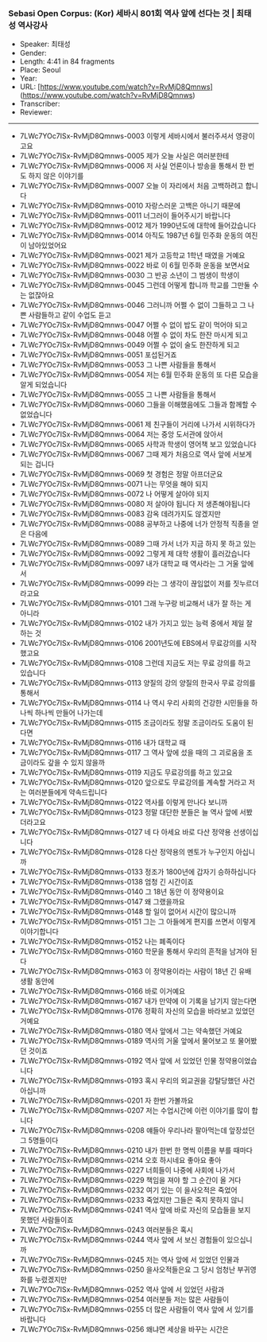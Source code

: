 ### Sebasi Open Corpus: (Kor) 세바시 801회 역사 앞에 선다는 것 | 최태성 역사강사

- Speaker: 최태성
- Gender: 
- Length: 4:41 in 84 fragments
- Place: Seoul
- Year: 
- URL: [https://www.youtube.com/watch?v=RvMjD8Qmnws] (https://www.youtube.com/watch?v=RvMjD8Qmnws)
- Transcriber: 
- Reviewer: 

---

- 7LWc7YOc7ISx-RvMjD8Qmnws-0003 이렇게 세바시에서 불러주셔서 영광이고요
- 7LWc7YOc7ISx-RvMjD8Qmnws-0005 제가 오늘 사실은 여러분한테
- 7LWc7YOc7ISx-RvMjD8Qmnws-0006 저 사실 언론이나 방송을 통해서 한 번도 하지 않은 이야기를
- 7LWc7YOc7ISx-RvMjD8Qmnws-0007 오늘 이 자리에서 처음 고백하려고 합니다
- 7LWc7YOc7ISx-RvMjD8Qmnws-0010 자랑스러운 고백은 아니기 때문에
- 7LWc7YOc7ISx-RvMjD8Qmnws-0011 너그러이 들어주시기 바랍니다
- 7LWc7YOc7ISx-RvMjD8Qmnws-0012 제가 1990년도에 대학에 들어갔습니다
- 7LWc7YOc7ISx-RvMjD8Qmnws-0014 아직도 1987년 6월 민주화 운동의 여진이 남아있었어요
- 7LWc7YOc7ISx-RvMjD8Qmnws-0021 제가 고등학교 1학년 때였을 거예요
- 7LWc7YOc7ISx-RvMjD8Qmnws-0022 바로 이 6월 민주화 운동을 보면서요
- 7LWc7YOc7ISx-RvMjD8Qmnws-0030 그 반공 소년이 그 범생이 학생이
- 7LWc7YOc7ISx-RvMjD8Qmnws-0045 그런데 어떻게 합니까 학교를 그만둘 수는 없잖아요
- 7LWc7YOc7ISx-RvMjD8Qmnws-0046 그러니까 어쩔 수 없이 그들하고 그 나쁜 사람들하고 같이 수업도 듣고
- 7LWc7YOc7ISx-RvMjD8Qmnws-0047 어쩔 수 없이 밥도 같이 먹어야 되고
- 7LWc7YOc7ISx-RvMjD8Qmnws-0048 어쩔 수 없이 차도 한잔 마시게 되고
- 7LWc7YOc7ISx-RvMjD8Qmnws-0049 어쩔 수 없이 술도 한잔하게 되고
- 7LWc7YOc7ISx-RvMjD8Qmnws-0051 포섭된거죠
- 7LWc7YOc7ISx-RvMjD8Qmnws-0053 그 나쁜 사람들을 통해서
- 7LWc7YOc7ISx-RvMjD8Qmnws-0054 저는 6월 민주화 운동의 또 다른 모습을 알게 되었습니다
- 7LWc7YOc7ISx-RvMjD8Qmnws-0055 그 나쁜 사람들을 통해서
- 7LWc7YOc7ISx-RvMjD8Qmnws-0060 그들을 이해했음에도 그들과 함께할 수 없었습니다
- 7LWc7YOc7ISx-RvMjD8Qmnws-0061 제 친구들이 거리에 나가서 시위하다가
- 7LWc7YOc7ISx-RvMjD8Qmnws-0064 저는 중앙 도서관에 앉아서
- 7LWc7YOc7ISx-RvMjD8Qmnws-0065 사학과 학생이 영어책 보고 있었습니다
- 7LWc7YOc7ISx-RvMjD8Qmnws-0067 그때 제가 처음으로 역사 앞에 서보게 되는 겁니다
- 7LWc7YOc7ISx-RvMjD8Qmnws-0069 첫 경험은 정말 아프더군요
- 7LWc7YOc7ISx-RvMjD8Qmnws-0071 나는 무엇을 해야 되지
- 7LWc7YOc7ISx-RvMjD8Qmnws-0072 나 어떻게 살아야 되지
- 7LWc7YOc7ISx-RvMjD8Qmnws-0080 저 살아야 됩니다 저 생존해야됩니다
- 7LWc7YOc7ISx-RvMjD8Qmnws-0083 감옥 데려가지도 않겠지만
- 7LWc7YOc7ISx-RvMjD8Qmnws-0088 공부하고 나중에 너가 안정적 직종을 얻은 다음에
- 7LWc7YOc7ISx-RvMjD8Qmnws-0089 그때 가서 너가 지금 하지 못 하고 있는
- 7LWc7YOc7ISx-RvMjD8Qmnws-0092 그렇게 제 대학 생활이 흘러갔습니다
- 7LWc7YOc7ISx-RvMjD8Qmnws-0097 내가 대학교 때 역사라는 그 거울 앞에서
- 7LWc7YOc7ISx-RvMjD8Qmnws-0099 라는 그 생각이 끊임없이 저를 짓누르더라고요
- 7LWc7YOc7ISx-RvMjD8Qmnws-0101 그래 누구랑 비교해서 내가 잘 하는 게 아니라
- 7LWc7YOc7ISx-RvMjD8Qmnws-0102 내가 가지고 있는 능력 중에서 제일 잘하는 것
- 7LWc7YOc7ISx-RvMjD8Qmnws-0106 2001년도에 EBS에서 무료강의를 시작했고요
- 7LWc7YOc7ISx-RvMjD8Qmnws-0108 그런데 지금도 저는 무료 강의를 하고 있습니다
- 7LWc7YOc7ISx-RvMjD8Qmnws-0113 양질의 강의 양질의 한국사 무료 강의를 통해서
- 7LWc7YOc7ISx-RvMjD8Qmnws-0114 나 역시 우리 사회의 건강한 시민들을 하나씩 하나씩 만들어 나가는데
- 7LWc7YOc7ISx-RvMjD8Qmnws-0115 조금이라도 정말 조금이라도 도움이 된다면
- 7LWc7YOc7ISx-RvMjD8Qmnws-0116 내가 대학교 때
- 7LWc7YOc7ISx-RvMjD8Qmnws-0117 그 역사 앞에 섰을 때의 그 괴로움을 조금이라도 갚을 수 있지 않을까
- 7LWc7YOc7ISx-RvMjD8Qmnws-0119 지금도 무료강의를 하고 있고요
- 7LWc7YOc7ISx-RvMjD8Qmnws-0120 앞으로도 무료강의를 계속할 거라고 저는 여러분들에게 약속드립니다
- 7LWc7YOc7ISx-RvMjD8Qmnws-0122 역사를 이렇게 만나다 보니까
- 7LWc7YOc7ISx-RvMjD8Qmnws-0123 정말 대단한 분들은 늘 역사 앞에 서봤더라고요
- 7LWc7YOc7ISx-RvMjD8Qmnws-0127 네 다 아세요 바로 다산 정약용 선생이십니다
- 7LWc7YOc7ISx-RvMjD8Qmnws-0128 다산 정약용의 멘토가 누구인지 아십니까
- 7LWc7YOc7ISx-RvMjD8Qmnws-0133 정조가 1800년에 갑자기 승하하십니다
- 7LWc7YOc7ISx-RvMjD8Qmnws-0138 엄청 긴 시간이죠
- 7LWc7YOc7ISx-RvMjD8Qmnws-0140 그 18년 동안 이 정약용이요
- 7LWc7YOc7ISx-RvMjD8Qmnws-0147 왜 그랬을까요
- 7LWc7YOc7ISx-RvMjD8Qmnws-0148 할 일이 없어서 시간이 많으니까
- 7LWc7YOc7ISx-RvMjD8Qmnws-0151 그는 그 아들에게 편지를 쓰면서 이렇게 이야기합니다
- 7LWc7YOc7ISx-RvMjD8Qmnws-0152 나는 폐족이다
- 7LWc7YOc7ISx-RvMjD8Qmnws-0160 학문을 통해서 우리의 흔적을 남겨야 된다
- 7LWc7YOc7ISx-RvMjD8Qmnws-0163 이 정약용이라는 사람이 18년 긴 유배 생활 동안에
- 7LWc7YOc7ISx-RvMjD8Qmnws-0166 바로 이거예요
- 7LWc7YOc7ISx-RvMjD8Qmnws-0167 내가 만약에 이 기록을 남기지 않는다면
- 7LWc7YOc7ISx-RvMjD8Qmnws-0176 정확히 자신의 모습을 바라보고 있었던 거예요
- 7LWc7YOc7ISx-RvMjD8Qmnws-0180 역사 앞에서 그는 약속했던 거예요
- 7LWc7YOc7ISx-RvMjD8Qmnws-0189 역사의 거울 앞에서 물어보고 또 물어봤던 것이죠
- 7LWc7YOc7ISx-RvMjD8Qmnws-0192 역사 앞에 서 있었던 인물 정약용이었습니다
- 7LWc7YOc7ISx-RvMjD8Qmnws-0193 혹시 우리의 외교권을 강탈당했던 사건 아십니까
- 7LWc7YOc7ISx-RvMjD8Qmnws-0201 자 한번 가볼까요
- 7LWc7YOc7ISx-RvMjD8Qmnws-0207 저는 수업시간에 이런 이야기를 많이 합니다
- 7LWc7YOc7ISx-RvMjD8Qmnws-0208 얘들아 우리나라 팔아먹는데 앞장섰던 그 5명들이다
- 7LWc7YOc7ISx-RvMjD8Qmnws-0210 내가 한번 한 명씩 이름을 부를 때마다
- 7LWc7YOc7ISx-RvMjD8Qmnws-0214 오호 하시네요 좋아요 좋아
- 7LWc7YOc7ISx-RvMjD8Qmnws-0227 너희들이 나중에 사회에 나가서
- 7LWc7YOc7ISx-RvMjD8Qmnws-0229 책임을 져야 할 그 순간이 올 거다
- 7LWc7YOc7ISx-RvMjD8Qmnws-0232 여기 있는 이 을사오적은 죽었어
- 7LWc7YOc7ISx-RvMjD8Qmnws-0233 죽었지만 그들은 죽지 못하지 않니
- 7LWc7YOc7ISx-RvMjD8Qmnws-0241 역사 앞에 바로 자신의 모습들을 보지 못했던 사람들이죠
- 7LWc7YOc7ISx-RvMjD8Qmnws-0243 여러분들은 혹시
- 7LWc7YOc7ISx-RvMjD8Qmnws-0244 역사 앞에 서 보신 경험들이 있으십니까
- 7LWc7YOc7ISx-RvMjD8Qmnws-0245 저는 역사 앞에 서 있었던 인물과
- 7LWc7YOc7ISx-RvMjD8Qmnws-0250 을사오적들은요 그 당시 엄청난 부귀영화를 누렸겠지만
- 7LWc7YOc7ISx-RvMjD8Qmnws-0252 역사 앞에 서 있었던 사람과
- 7LWc7YOc7ISx-RvMjD8Qmnws-0254 여러분들 저는 많은 사람들이
- 7LWc7YOc7ISx-RvMjD8Qmnws-0255 더 많은 사람들이 역사 앞에 서 있기를 바랍니다
- 7LWc7YOc7ISx-RvMjD8Qmnws-0256 왜냐면 세상을 바꾸는 시간은
